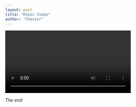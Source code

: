 ```yaml
---
layout: post
title: "Mikes Video"
author: "Chester"
---
```


<video width="400" controls>
  <source src="../assets/intro7.mp4" type="video/mp4">
  Your browser does not support HTML5 video.
</video>

<br>

_The end_
